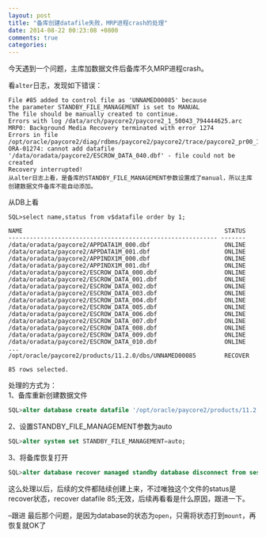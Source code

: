 ```yaml
---
layout: post
title: "备库创建datafile失败，MRP进程crash的处理"
date: 2014-08-22 00:23:08 +0800
comments: true
categories: 
---
```

今天遇到一个问题，主库加数据文件后备库不久MRP进程crash。

看```alter```日志，发现如下错误：  
``` text
File #85 added to control file as 'UNNAMED00085' because
the parameter STANDBY_FILE_MANAGEMENT is set to MANUAL
The file should be manually created to continue.
Errors with log /data/arch/paycore2/paycore2_1_50043_794444625.arc
MRP0: Background Media Recovery terminated with error 1274
Errors in file /opt/oracle/paycore2/diag/rdbms/paycore2/paycore2/trace/paycore2_pr00_16671.trc:
ORA-01274: cannot add datafile '/data/oradata/paycore2/ESCROW_DATA_040.dbf' - file could not be created
Recovery interrupted!
从alter日志上看，是备库的STANDBY_FILE_MANAGEMENT参数设置成了manual，所以主库创建数据文件备库不能自动添加。
```  
从DB上看  
``` text
SQL>select name,status from v$datafile order by 1;

NAME                                                         STATUS
----------------------------------------------------------- -------
/data/oradata/paycore2/APPDATA1M_000.dbf                     ONLINE
/data/oradata/paycore2/APPDATA1M_001.dbf                     ONLINE
/data/oradata/paycore2/APPINDX1M_000.dbf                     ONLINE
/data/oradata/paycore2/APPINDX1M_001.dbf                     ONLINE
/data/oradata/paycore2/ESCROW_DATA_000.dbf                   ONLINE
/data/oradata/paycore2/ESCROW_DATA_001.dbf                   ONLINE
/data/oradata/paycore2/ESCROW_DATA_002.dbf                   ONLINE
/data/oradata/paycore2/ESCROW_DATA_003.dbf                   ONLINE
/data/oradata/paycore2/ESCROW_DATA_004.dbf                   ONLINE
/data/oradata/paycore2/ESCROW_DATA_005.dbf                   ONLINE
/data/oradata/paycore2/ESCROW_DATA_006.dbf                   ONLINE
/data/oradata/paycore2/ESCROW_DATA_007.dbf                   ONLINE
/data/oradata/paycore2/ESCROW_DATA_008.dbf                   ONLINE
/data/oradata/paycore2/ESCROW_DATA_009.dbf                   ONLINE
/data/oradata/paycore2/ESCROW_DATA_010.dbf                   ONLINE
...
/opt/oracle/paycore2/products/11.2.0/dbs/UNNAMED00085        RECOVER 

85 rows selected.
```  
处理的方式为：  
1、备库重新创建数据文件

``` sql 1、备库重新创建数据文件
SQL>alter database create datafile '/opt/oracle/paycore2/products/11.2.0/dbs/UNNAMED00085' as '/data/oradata/paycore2/ESCROW_DATA_040.dbf';
```   
2、设置STANDBY_FILE_MANAGEMENT参数为auto  
```sql 2、设置STANDBY_FILE_MANAGEMENT参数为auto
SQL>alter system set STANDBY_FILE_MANAGEMENT=auto;
```  
3、将备库恢复打开  
``` sql 3、将备库恢复打开
SQL>alter database recover managed standby database disconnect from session;
```
这么处理以后，后续的文件都陆续创建上来，不过唯独这个文件的status是recover状态，recover datafile 85;无效，后续再看看是什么原因，跟进一下。

–跟进
最后那个问题，是因为database的状态为```open```，只需将状态打到```mount```，再恢复就OK了